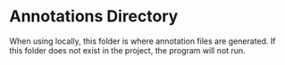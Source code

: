 # Annotations Directory

When using locally, this folder is where annotation files are generated. If this folder does not exist in the project, the program will not run.
